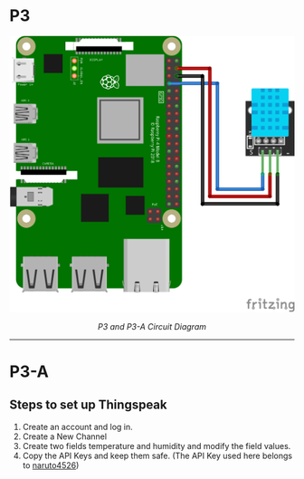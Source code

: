 # P3
<p align = "center">
  <img src = "../Assets/P3.png" width = 640>
</p>
<p align = "center">
  <em>P3 and P3-A Circuit Diagram</em>
</p>

___
# P3-A
## Steps to set up Thingspeak
1. Create an account and log in.
2. Create a New Channel
3. Create two fields temperature and humidity and modify the field values.
4. Copy the API Keys and keep them safe. (The API Key used here belongs to [naruto4526](https://github.com/naruto4526))
